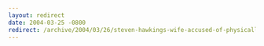 ```yaml
---
layout: redirect
date: 2004-03-25 -0800
redirect: /archive/2004/03/26/steven-hawkings-wife-accused-of-physically-abusing-him.aspx/
---
```

